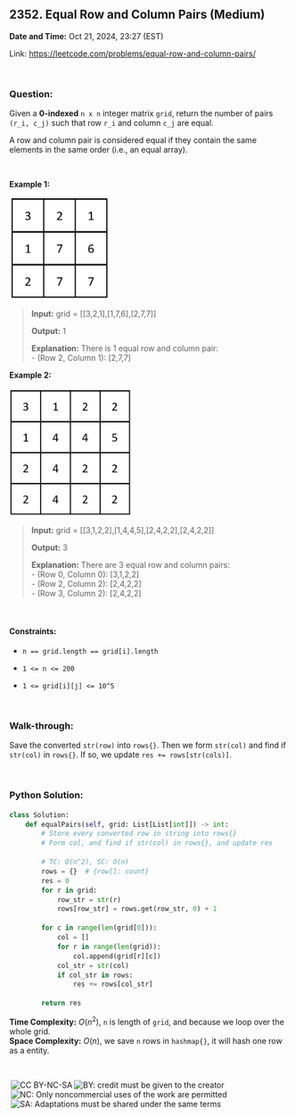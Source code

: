 ## 2352. Equal Row and Column Pairs (Medium)
**Date and Time:** Oct 21, 2024, 23:27 (EST)

Link: https://leetcode.com/problems/equal-row-and-column-pairs/

<br>

### Question:
Given a **0-indexed** `n x n` integer matrix `grid`, return the number of pairs `(r_i, c_j)` such that row `r_i` and column `c_j` are equal.

A row and column pair is considered equal if they contain the same elements in the same order (i.e., an equal array).

<br>

**Example 1:**

<img src="../images/2352_1.jpg" width=180>

> **Input:** grid = [[3,2,1],[1,7,6],[2,7,7]]
> 
> **Output:** 1
>
> **Explanation:** There is 1 equal row and column pair: <br>
> \- (Row 2, Column 1): [2,7,7]

**Example 2:**

<img src="../images/2352_2.jpg" width=220>

> **Input:** grid = [[3,1,2,2],[1,4,4,5],[2,4,2,2],[2,4,2,2]]
> 
> **Output:** 3
>
> **Explanation:** There are 3 equal row and column pairs: <br>
> \- (Row 0, Column 0): [3,1,2,2] <br>
> \- (Row 2, Column 2): [2,4,2,2] <br>
> \- (Row 3, Column 2): [2,4,2,2]

<br>

#### Constraints:
* `n == grid.length == grid[i].length`

* `1 <= n <= 200`

* `1 <= grid[i][j] <= 10^5`

<br>

### Walk-through: 
Save the converted `str(row)` into `rows{}`. Then we form `str(col)` and find if `str(col)` in `rows{}`. If so, we update `res += rows[str(cols)]`.

<br>

### Python Solution:
```python
class Solution:
    def equalPairs(self, grid: List[List[int]]) -> int:
        # Store every converted row in string into rows{}
        # Form col, and find if str(col) in rows{}, and update res

        # TC: O(n^2), SC: O(n)
        rows = {}  # {row[]: count}
        res = 0
        for r in grid:
            row_str = str(r)
            rows[row_str] = rows.get(row_str, 0) + 1

        for c in range(len(grid[0])):
            col = []
            for r in range(len(grid)):
                col.append(grid[r][c])
            col_str = str(col)
            if col_str in rows:
                res += rows[col_str]

        return res
```
**Time Complexity:** $O(n^2)$, `n` is length of `grid`, and because we loop over the whole grid. <br>
**Space Complexity:** $O(n)$, we save `n` rows in `hashmap{}`, it will hash one row as a entity.

<br>

<img style="height:22px!important;margin-left:3px;vertical-align:text-bottom;" src="https://mirrors.creativecommons.org/presskit/icons/cc.svg?ref=chooser-v1" alt="CC BY-NC-SA" title="CC BY-NC-SA"><img style="height:22px!important;margin-left:3px;vertical-align:text-bottom;" src="https://mirrors.creativecommons.org/presskit/icons/by.svg?ref=chooser-v1" alt="BY: credit must be given to the creator" title="BY: credit must be given to the creator"><img style="height:22px!important;margin-left:3px;vertical-align:text-bottom;" src="https://mirrors.creativecommons.org/presskit/icons/nc.svg?ref=chooser-v1" alt="NC: Only noncommercial uses of the work are permitted" title="NC: Only noncommercial uses of the work are permitted"><img style="height:22px!important;margin-left:3px;vertical-align:text-bottom;" src="https://mirrors.creativecommons.org/presskit/icons/sa.svg?ref=chooser-v1" alt="SA: Adaptations must be shared under the same terms" title="SA: Adaptations must be shared under the same terms">